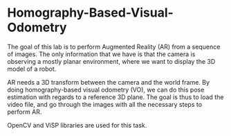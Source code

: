 # Homography-Based-Visual-Odometry

The goal of this lab is to perform Augmented Reality (AR) from a sequence of images. The only information that we have is that the camera is observing a mostly planar environment, where we want to display the 3D model of a robot.

AR needs a 3D transform between the camera and the world frame. By doing homography-based visual odometry (VO), we can do this pose estimation with regards to a reference 3D plane. The goal is thus to load the video file, and go through the images with all the necessary steps to perform AR.

OpenCV and ViSP libraries are used for this task.
